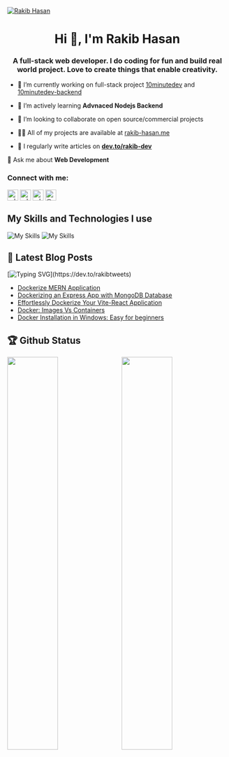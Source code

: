 [![Rakib Hasan](https://res.cloudinary.com/dc0mg61r4/image/upload/v1737563181/resumes/github-cover-image.png)](https://rakib-hasan.vercel.app/)

<h1 align="center">Hi 👋, I'm Rakib Hasan</h1>
<h3 align="center">A full-stack web developer. I do coding for fun and build real world project. Love to create things that enable creativity.</h3>

- 🔭 I’m currently working on full-stack project [10minutedev](https://github.com/rakibtweets/10minutedev) and [10minutedev-backend](https://github.com/rakibtweets/10minutedev-backend)

- 🌱 I’m actively learning **Advnaced Nodejs Backend**
- 👯 I’m looking to collaborate on open source/commercial projects

- 👨‍💻 All of my projects are available at [rakib-hasan.me](https://rakib-hasan.me)

- 📝 I regularly write articles on [**dev.to/rakib-dev**](https://dev.to/rakib-dev)

💬 Ask me about **Web Development**

<h3 align="left">Connect with me:</h3>
<p align="left" >

<a href="https://dev.to/rakib-dev" target="blank"><img align="center" src="https://raw.githubusercontent.com/rahuldkjain/github-profile-readme-generator/master/src/images/icons/Social/devto.svg" alt="rakibtweets" height="" width="25" /></a>
<a href="https://twitter.com/RakibTweets" target="blank"><img align="center" src="https://raw.githubusercontent.com/rahuldkjain/github-profile-readme-generator/master/src/images/icons/Social/twitter.svg" alt="rakibofficial007" height="" width="25" /></a>
<a href="https://linkedin.com/in/rakibhasan-dev" target="blank"><img align="center" src="https://raw.githubusercontent.com/rahuldkjain/github-profile-readme-generator/master/src/images/icons/Social/linked-in-alt.svg" alt="rakibofficial007" height="" width="25" /></a>
<a href="https://medium.com/@rakibtweets" target="blank"><img align="center" src="https://raw.githubusercontent.com/rahuldkjain/github-profile-readme-generator/master/src/images/icons/Social/medium.svg" alt="@rakibtweets" height="" width="25" /></a>

</p>

## My Skills and Technologies I use

![My Skills](https://skillicons.dev/icons?i=js,ts,react,next,redux,tailwind,materialui,nodejs,expressjs,mongodb,git,github,vercel,netlify)
![My Skills](https://skillicons.dev/icons?i=html,css,sass,firebase,heroku,bootstrap,vscode,bash,figma)

## 📝 Latest Blog Posts

[![Typing SVG](https://readme-typing-svg.demolab.com?font=Fira+Code&pause=1000&random=false&width=610&lines=I+have+written+some+interesting+blogs%2C+take+a+look.)](https://dev.to/rakibtweets)

<!-- BLOG-POST-LIST:START -->
- [Dockerize MERN Application](https://dev.to/rakibtweets/dockerize-mern-application-23g5)
- [Dockerizing an Express App with MongoDB Database](https://dev.to/rakibtweets/dockerizing-an-express-app-with-mongodb-database-4jf2)
- [Effortlessly Dockerize Your Vite-React Application](https://dev.to/rakibtweets/effortlessly-dockerize-your-vite-react-application-5bid)
- [Docker: Images Vs Containers](https://dev.to/rakibtweets/docker-images-vs-containers-2ige)
- [Docker Installation in Windows: Easy for beginners](https://dev.to/rakibtweets/docker-installation-in-windows-easy-for-beginners-1cca)
<!-- BLOG-POST-LIST:END -->

## 🏆 Github Status

<img  src="https://github-stats-lemon.vercel.app/api?username=rakibtweets&show_icons=true&hide_border=true&theme=tokyonight" width="48%" align="right" >
<img  src="https://github-readme-stats.vercel.app/api/top-langs?username=rakibtweets&show_icons=true&locale=en&layout=compact&theme=tokyonight" width="48%" >

<!-- - 📫 How to reach me **rakibhasanroky0@gmail.com** -->

<!-- - 📄 Know about my experiences [https://rakib-hasan.netlify.app/](https://rakib-hasan.netlify.app/) -->
